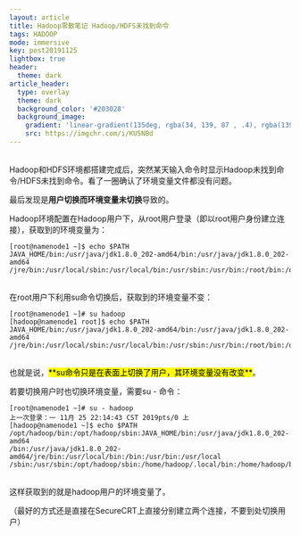 ```yaml
---
layout: article
title: Hadoop零散笔记 Hadoop/HDFS未找到命令
tags: HADOOP
mode: immersive
key: post20191125
lightbox: true
header:
  theme: dark
article_header:
  type: overlay
  theme: dark
  background_color: '#203028'
  background_image:
    gradient: 'linear-gradient(135deg, rgba(34, 139, 87 , .4), rgba(139, 34, 139, .4))'
    src: https://imgchr.com/i/KU5NBd
---
```




<!--more-->


<br/>
Hadoop和HDFS环境都搭建完成后，突然某天输入命令时显示Hadoop未找到命令/HDFS未找到命令。看了一圈确认了环境变量文件都没有问题。

最后发现是**用户切换而环境变量未切换**导致的。

Hadoop环境配置在Hadoop用户下，从root用户登录（即以root用户身份建立连接），获取到的环境变量为：

```shell
[root@namenode1 ~]$ echo $PATH
JAVA_HOME/bin:/usr/java/jdk1.8.0_202-amd64/bin:/usr/java/jdk1.8.0_202-amd64
/jre/bin:/usr/local/sbin:/usr/local/bin:/usr/sbin:/usr/bin:/root/bin:/opt/hadoop/sbin
```

<br/>
在root用户下利用su命令切换后，获取到的环境变量不变：

```shell
[root@namenode1 ~]# su hadoop
[hadoop@namenode1 root]$ echo $PATH
JAVA_HOME/bin:/usr/java/jdk1.8.0_202-amd64/bin:/usr/java/jdk1.8.0_202-amd64
/jre/bin:/usr/local/sbin:/usr/local/bin:/usr/sbin:/usr/bin:/root/bin:/opt/hadoop/sbin
```

<br/>
也就是说，<mark>**su命令只是在表面上切换了用户，其环境变量没有改变**</mark>。

若要切换用户时也切换环境变量，需要su - 命令：

```shell
[root@namenode1 ~]# su - hadoop
上一次登录：一 11月 25 22:14:43 CST 2019pts/0 上
[hadoop@namenode1 ~]$ echo $PATH
/opt/hadoop/bin:/opt/hadoop/sbin:JAVA_HOME/bin:/usr/java/jdk1.8.0_202-amd64
/bin:/usr/java/jdk1.8.0_202-amd64/jre/bin:/usr/local/bin:/bin:/usr/bin:/usr/local
/sbin:/usr/sbin:/opt/hadoop/sbin:/home/hadoop/.local/bin:/home/hadoop/bin
```

<br/>
这样获取到的就是hadoop用户的环境变量了。

（最好的方式还是直接在SecureCRT上直接分别建立两个连接，不要到处切换用户）

<br/>


